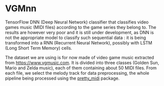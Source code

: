 # VGMnn

TensorFlow DNN (Deep Neural Network) classifier that classifies video games music (MIDI files) according to the game series they belong to. The results are however very poor and it is still under development, as DNN is not the appropriate model to classify such sequential data : it is being transformed into a RNN (Recurrent Neural Network), possibly with LSTM (Long Short Term Memory) cells.


The dataset we are using is for now made of video game music extracted from https://www.vgmusic.com. It is divided into three classes (Golden Sun, Mario and Zelda music), each of them containing about 50 MIDI files. From each file, we select the melody track for data preprocessing, the whole pipeline being processed using the [pretty_midi](https://github.com/craffel/pretty-midi) package.
